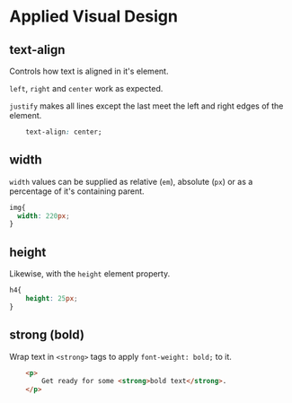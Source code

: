 # Applied Visual Design

## text-align

Controls how text is aligned in it's element.

`left`, `right` and `center` work as expected.

`justify` makes all lines except the last meet the left and right edges of the element.

```css
    text-align: center;
```

## width

`width` values can be supplied as relative (`em`), absolute (`px`) or as a percentage of it's containing parent.

```css
img{
  width: 220px;
}
```

## height

Likewise, with the `height` element property.

```css
h4{
    height: 25px;
}
```

## strong (bold)

Wrap text in `<strong>` tags to apply `font-weight: bold;` to it.

```html
    <p>
        Get ready for some <strong>bold text</strong>.
    </p>
```
